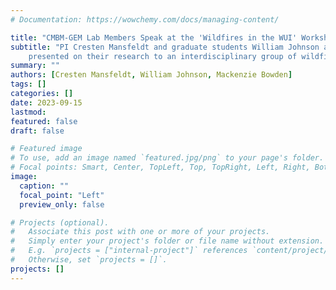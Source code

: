 ```yaml
---
# Documentation: https://wowchemy.com/docs/managing-content/

title: "CMBM-GEM Lab Members Speak at the 'Wildfires in the WUI' Workshop at CU Boulder"
subtitle: "PI Cresten Mansfeldt and graduate students William Johnson and Mackenzie Bowden
    presented on their research to an interdisciplinary group of wildfire experts"
summary: ""
authors: [Cresten Mansfeldt, William Johnson, Mackenzie Bowden]
tags: []
categories: []
date: 2023-09-15
lastmod: 
featured: false
draft: false

# Featured image
# To use, add an image named `featured.jpg/png` to your page's folder.
# Focal points: Smart, Center, TopLeft, Top, TopRight, Left, Right, BottomLeft, Bottom, BottomRight.
image:
  caption: ""
  focal_point: "Left"
  preview_only: false

# Projects (optional).
#   Associate this post with one or more of your projects.
#   Simply enter your project's folder or file name without extension.
#   E.g. `projects = ["internal-project"]` references `content/project/deep-learning/index.md`.
#   Otherwise, set `projects = []`.
projects: []
---
```

